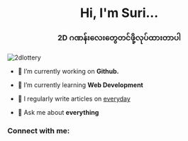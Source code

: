<h1 align="center">Hi, I'm Suri...</h1>
<h3 align="center">2D ဂဏန်းလေးတွေတင်ဖို့လုပ်ထားတာပါ</h3>

<p align="left"> <img src="https://komarev.com/ghpvc/?username=2dlottery&label=Profile%20views&color=0e75b6&style=flat" alt="2dlottery" /> </p>

- 🔭 I’m currently working on **Github.**

- 🌱 I’m currently learning **Web Development**

- 📝 I regularly write articles on [everyday](everyday)

- 💬 Ask me about **everything**

<h3 align="left">Connect with me:</h3>
<p align="left">
</p>
